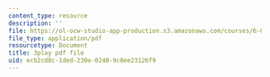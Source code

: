 ```yaml
---
content_type: resource
description: ''
file: https://ol-ocw-studio-app-production.s3.amazonaws.com/courses/6-002-circuits-and-electronics-spring-2007/ecb2cd8c1ded230e02409c0ee23126f9_JqvKtMNz3RQ.pdf
file_type: application/pdf
resourcetype: Document
title: 3play pdf file
uid: ecb2cd8c-1ded-230e-0240-9c0ee23126f9
---
```

